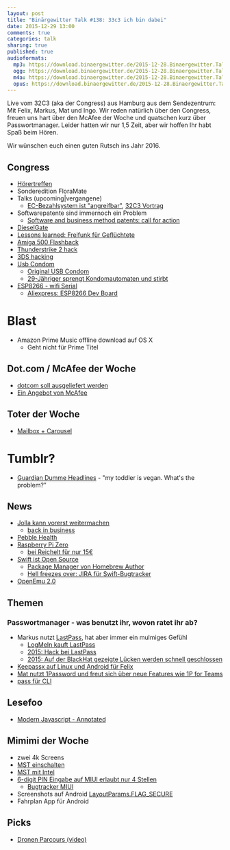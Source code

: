 ```yaml
---
layout: post
title: "Binärgewitter Talk #138: 33c3 ich bin dabei"
date: 2015-12-29 13:00
comments: true
categories: talk
sharing: true
published: true
audioformats:
  mp3: https://download.binaergewitter.de/2015-12-28.Binaergewitter.Talk.138.mp3
  ogg: https://download.binaergewitter.de/2015-12-28.Binaergewitter.Talk.138.ogg
  m4a: https://download.binaergewitter.de/2015-12-28.Binaergewitter.Talk.138.m4a
  opus: https://download.binaergewitter.de/2015-12-28.Binaergewitter.Talk.138.opus
---
```

Live vom 32C3 (aka der Congress) aus Hamburg aus dem Sendezentrum: Mit Felix, Markus, Mat und Ingo.
Wir reden natürlich über den Congress, freuen uns hart über den McAfee der Woche und quatschen kurz über Passwortmanager. Leider hatten wir nur 1,5 Zeit, aber wir hoffen Ihr habt Spaß beim Hören.

Wir wünschen euch einen guten Rutsch ins Jahr 2016.

## Congress
- [Hörertreffen](http://l33tname.github.io/BinaergewitterHoerertreffen/)
- Sonderedition FloraMate
- Talks (upcoming|vergangene)
  * [EC-Bezahlsystem ist "angreifbar"](http://www.zeit.de/digital/datenschutz/2015-12/electronic-cash-bezahlsystem-terminals-gehackt), [32C3 Vortrag](https://events.ccc.de/congress/2015/Fahrplan/events/7368.html)
- Softwarepatente sind immernoch ein Problem
  * [Software and business method patents: call for action](https://events.ccc.de/congress/2015/Fahrplan/events/7283.html)
- [DieselGate]( https://media.ccc.de/v/32c3-7331-the_exhaust_emissions_scandal_dieselgate)
- [Lessons learned: Freifunk für Geflüchtete](https://events.ccc.de/congress/2015/Fahrplan/events/7230.html)
- [Amiga 500 Flashback](https://media.ccc.de/v/32c3-7468-the_ultimate_amiga_500_talk)
- [Thunderstrike 2 hack](https://media.ccc.de/v/32c3-7236-thunderstrike_2)
- [3DS hacking](https://events.ccc.de/congress/2015/Fahrplan/events/7240.html)
- [Usb Condom](http://www.aliexpress.com/item/New-Creative-Pen-Drive-Sexy-Love-Condoms-USB-Flash-Drive-4gb-8gb-16gb-32gb-Flash-Card/32484358860.html)
  * [Original USB Condom](http://shop.syncstop.com/collections/buy/products/usb-condom?variant=808433739)
  * [29-Jähriger sprengt Kondomautomaten und stirbt](http://www.sueddeutsche.de/panorama/schoeppingen-jaehriger-stirbt-bei-sprengung-von-kondomautomat-1.2798228)
- [ESP8266 - wifi Serial ](https://www.mikrocontroller.net/articles/ESP8266)
  * [Aliexpress: ESP8266 Dev Board](
http://www.aliexpress.com/item/V3-4M-bytes-32Mbits-FLASH-NodeMcu-Lua-WIFI-Networking-development-board-Based-ESP8266-with-firmware/32469449989.html)


# Blast

- Amazon Prime Music offline download auf OS X
  * Geht nicht für Prime Titel

## Dot.com / McAfee der Woche

- [dotcom soll ausgeliefert
werden](http://www.heise.de/newsticker/meldung/Kim-Dotcom-will-sich-bis-zur-letzten-Instanz-gegen-Auslieferung-an-die-USA-wehren-3056084.html)
- [Ein Angebot von McAfee](https://twitter.com/officialmcafee/status/679566244723331072)

## Toter der Woche

- [Mailbox + Carousel](https://blogs.dropbox.com/dropbox/2015/12/saying-goodbye-to-carousel-and-mailbox/)

# Tumblr?

- [Guardian Dumme Headlines](http://somuchguardian.tumblr.com/) - "my toddler is vegan. What's the problem?"

## News

- [Jolla kann vorerst weitermachen](http://www.heise.de/newsticker/meldung/Jolla-Finanzierung-gesichert-Jolla-Tablet-kommt-vielleicht-3048387.html)
  * [back in business](https://blog.jolla.com/jolla-back-business/)
- [Pebble Health](http://www.heise.de/newsticker/meldung/Smartwatch-Pebble-Time-bekommt-Aktivitaetstracker-3044743.html)
- [Raspberry Pi Zero](https://www.raspberrypi.org/blog/raspberry-pi-zero/)
  * [bei Reichelt für nur 15€](https://www.reichelt.de/Einplatinen-Computer/RASP-PI-ZERO/3/index.html?ACTION=3&GROUPID=6666&ARTICLE=162609&OFFSET=16&)
- [Swift ist Open Source](https://swift.org/)
  * [Package Manager von Homebrew Author](https://github.com/apple/swift-package-manager/blob/master/CODE_OWNERS.txt#L11)
  * [Hell freezes over: JIRA für Swift-Bugtracker](https://bugs.swift.org/secure/Dashboard.jspa)
- [OpenEmu 2.0](http://arstechnica.com/gaming/2015/12/openemu-2-0-adds-16-new-old-consoles-to-the-stylish-os-x-emulator/)

## Themen
### Passwortmanager - was benutzt ihr, wovon ratet ihr ab?

- Markus nutzt [LastPass](https://lastpass.com/f?17945572), hat aber immer ein mulmiges Gefühl
  * [LogMeIn kauft LastPass](http://www.heise.de/security/meldung/LogMeIn-kauft-Passwort-Manager-LastPass-2842719.html)
  * [2015: Hack bei LastPass](http://www.zeit.de/digital/datenschutz/2015-06/lastpass-passwortmanager-hack-sicherheit)
  * [2015: Auf der BlackHat gezeigte Lücken werden schnell
geschlossen](http://business.chip.de/news/Passwort-Manager-gehackt-Drei-Wege-in-den-LastPass-Safe_85575856.html)
- [Keepassx auf Linux und Android für Felix](https://www.keepassx.org/)
- [Mat nutzt 1Password und freut sich über neue Features wie 1P for Teams](https://blog.agilebits.com/2015/11/03/introducing-1password-for-teams/)
- [pass für CLI](http://www.passwordstore.org/)

## Lesefoo

- [Modern Javascript - Annotated](https://twitter.com/ericdfields/status/677677470590570496/photo/1)

## Mimimi der Woche

- zwei 4k Screens
- [MST einschalten](http://support.amd.com/en-us/kb-articles/Pages/DellMonitorSupportingDisplayPort12Multi-StreamTransport.aspx)
- [MST mit Intel](http://www.phoronix.com/scan.php?page=news_item&px=MTcxMjI)
- [6-digit PIN Eingabe auf MIUI erlaubt nur 4 Stellen](https://twitter.com/ranterle/status/678848645974900736)
  * [Bugtracker MIUI](http://en.miui.com/thread-86594-1-1.html)
- Screenshots auf Android [LayoutParams.FLAG_SECURE](
http://infiniteloop.local:52512/Dash/hxvzsfpm/docs/reference/android/view/WindowManager.LayoutParams.html#FLAG_SECURE)
- Fahrplan App für Android

## Picks

- [Dronen Parcours (video)](https://www.youtube.com/watch?v=PIXCpQPa6OA)
